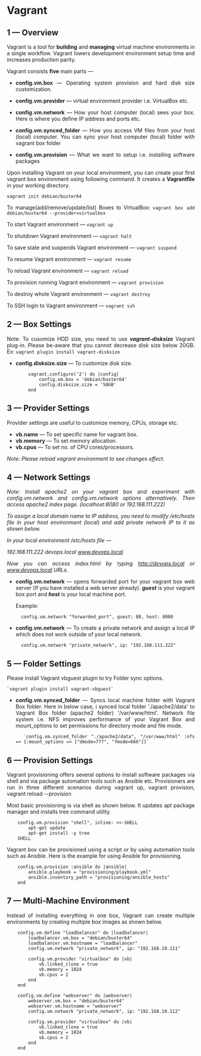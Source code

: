 <div style="text-align: justify">

# Vagrant


## 1 — Overview

Vagrant is a tool for **building** and **managing** virtual machine environments in a single workflow. Vagrant lowers development environment setup time and increases production parity.

Vagrant consists **five** main parts —

- **config.vm.box** — Operating system provision and hard disk size customization.

- **config.vm.provider** — virtual environment provider i.e. VirtualBox etc.

- **config.vm.network** — How your host computer (local) sees your box. Here is where you define IP address and ports etc.

- **config.vm.synced_folder** — How you access VM files from your host (local) computer. You can sync your host computer (local) folder with vagrant box folder

- **config.vm.provision** — What we want to setup i.e. installing software packages

Upon installing Vagrant on your local environment, you can create your first vagrant box environment using following command. It creates a **Vagrantfile** in your working directory.

   `vagrant init debian/buster64`

To manage(add/remove/update/list) Boxes to VirtualBox: `vagrant box add debian/buster64 --provider=virtualbox`

To start Vagrant environment —    `vagrant up`

To shutdown Vagrant environment —    `vagrant halt`

To save state and suspends Vagrant environment —    `vagrant suspend`

To resume Vagrant environment —       `vagrant resume`

To reload Vagrant environment —       `vagrant reload`

To provision running Vagrant environment —    `vagrant provision`

To destroy whole Vagrant environment —    `vagrant destroy`

To SSH login to Vagrant environment —     `vagrant ssh`


## 2 — Box Settings

Note: To cusomize HDD size, you need to use <I><B>vagrant-disksize</B></I> Vagrant plug-in. Please be-aware that you cannot decrease disk size below 20GB.
Ex: `vagrant plugin install vagrant-disksize`

- **config.disksize.size** — To customize disk size.
```
        vagrant.configure('2') do |config|
            config.vm.box = 'debian/buster64'
            config.disksize.size = '50GB'
        end
```

## 3 — Provider Settings

Provider settings are useful to customize memory, CPUs, storage etc.

- **vb.name** — To set specific name for vagrant box.
- **vb.memory** — To set memory allocation.
- **vb.cpus** — To set no. of CPU cores/processors.

<I> Note: Please reload vagrant environment to see changes effect. </I>

## 4 — Network Settings

<i>
Note: Install apache2 on your vagrant box and experiment with config.vm.network and config.vm.network options alternatively. Then access apache2 index page. (localhost:8080 or 192.168.111.222)

To assign a local domain name to IP address, you need to modify /etc/hosts file in your host environment (local) and add private network IP to it as shown below.

In your local environment /etc/hosts file — 

192.168.111.222 devops.local www.devops.local

Now you can access index.html by typing http://devops.local or www.devops.local URLs.
</i>

- **config.vm.network** — opens forwarded port for your vagrant box web server (If you have installed a web server already). <i><b>guest</b></i> is your vagrant box port and <i><b>host</b></i> is your local machine port.

    Example:

        config.vm.network "forwarded_port", guest: 80, host: 8080

- **config.vm.network** — To create a private network and assign a local IP which does not work outside of your local network.

        config.vm.network "private_network", ip: "192.168.111.222"

## 5 — Folder Settings

Please install Vagrant vbguest plugin to try Folder sync options.

    `vagrant plugin install vagrant-vbguest`

- **config.vm.synced_folder** — Syncs local machine folder with Vagrant Box folder. Here in below case, i synced local folder './apache2/data' to Vagrant Box folder (apache2 folder) '/var/www/html'. Network file system i.e. NFS improves performance of your Vagrant Box and mount_options to set permissions for directory mode and file mode.

        `config.vm.synced_folder "./apache2/data", "/var/www/html" :nfs => {:mount_options => ["dmode=777", "fmode=666"]}`

## 6 — Provision Settings

Vagrant provisioning offers several options to install software packages via shell and via package automation tools such as Ansible etc. Provisioners are run in three different scenarios during vagrant up, vagrant provision, vagrant reload --provision

Most basic provisioning is via shell as shown below. It updates apt package manager and installs tree command utility.

```
    config.vm.provision "shell", inline: <<-SHELL
        apt-get update
        apt-get install -y tree
    SHELL
```

Vagrant box can be provisioned using a script or by using automation tools such as Ansible. Here is the example for using Ansible for provisioning.

```
    config.vm.provision :ansible do |ansible|
        ansible.playbook = "provisioning/playbook.yml"
        ansible.inventory_path = "provisioning/ansible_hosts"
    end
```

## 7 — Multi-Machine Environment

Instead of installing everything in one box, Vagrant can create multiple environments by creating multiple box images as shown below.

```
    config.vm.define "loadbalancer" do |loadbalancer|
        loadbalancer.vm.box = "debian/buster64"
        loadbalancer.vm.hostname = "loadbalancer"
        config.vm.network "private_network", ip: "192.168.10.111"

        config.vm.provider "virtualbox" do |vb|
            vb.linked_clone = true
            vb.memory = 1024
            vb.cpus = 2
        end
    end    

    config.vm.define "webserver" do |webserver|
        webserver.vm.box = "debian/buster64"
        webserver.vm.hostname = "webserver"
        config.vm.network "private_network", ip: "192.168.10.112"

        config.vm.provider "virtualbox" do |vb|
            vb.linked_clone = true
            vb.memory = 1024
            vb.cpus = 2
        end
    end
```

</div>